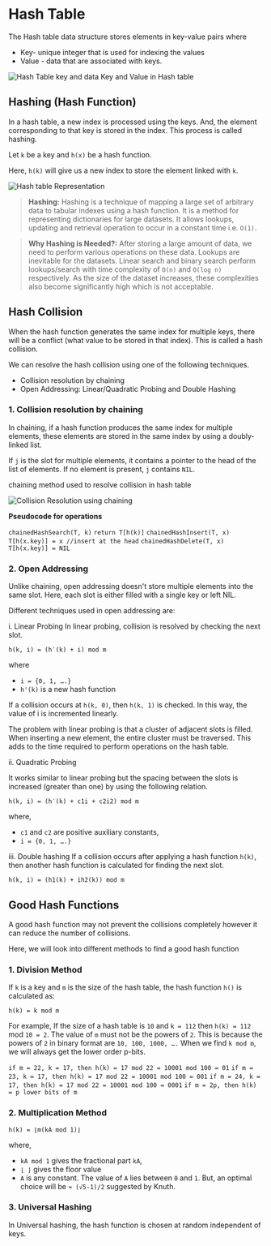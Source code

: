 # Hash Table

The Hash table data structure stores elements in key-value pairs where

- Key- unique integer that is used for indexing the values
- Value - data that are associated with keys.

![Hash Table key and data Key and Value in Hash table](https://cdn.programiz.com/sites/tutorial2program/files/Hash-0.png)

## Hashing (Hash Function)
In a hash table, a new index is processed using the keys. And, the element corresponding to that key is stored in the index. This process is called hashing.

Let `k` be a key and `h(x)` be a hash function.

Here, `h(k)` will give us a new index to store the element linked with `k`.

![Hash table Representation](https://cdn.programiz.com/sites/tutorial2program/files/Hash-2_0.png)

>**Hashing:** Hashing is a technique of mapping a large set of arbitrary data to tabular indexes using a hash function. It is a method for representing dictionaries for large datasets.
It allows lookups, updating and retrieval operation to occur in a constant time i.e. `O(1)`.

>**Why Hashing is Needed?:**
After storing a large amount of data, we need to perform various operations on these data. Lookups are inevitable for the datasets. Linear search and binary search perform lookups/search with time complexity of `O(n)` and `O(log n)` respectively. As the size of the dataset increases, these complexities also become significantly high which is not acceptable.


## Hash Collision
When the hash function generates the same index for multiple keys, there will be a conflict (what value to be stored in that index). This is called a hash collision.

We can resolve the hash collision using one of the following techniques.

- Collision resolution by chaining
- Open Addressing: Linear/Quadratic Probing and Double Hashing

### 1. Collision resolution by chaining
In chaining, if a hash function produces the same index for multiple elements, these elements are stored in the same index by using a doubly-linked list.

If `j` is the slot for multiple elements, it contains a pointer to the head of the list of elements. If no element is present, `j` contains `NIL`.

chaining method used to resolve collision in hash table

![Collision Resolution using chaining](https://cdn.programiz.com/sites/tutorial2program/files/Hash-3_1.png)


**Pseudocode for operations**

`chainedHashSearch(T, k)`
  `return T[h(k)]`
`chainedHashInsert(T, x)`
  `T[h(x.key)] = x //insert at the head`
`chainedHashDelete(T, x)`
  `T[h(x.key)] = NIL`
  
### 2. Open Addressing
Unlike chaining, open addressing doesn't store multiple elements into the same slot. Here, each slot is either filled with a single key or left NIL.

Different techniques used in open addressing are:

i. Linear Probing
In linear probing, collision is resolved by checking the next slot.

`h(k, i) = (h′(k) + i) mod m`

where

- `i = {0, 1, ….}`
- `h'(k)` is a new hash function

If a collision occurs at `h(k, 0)`, then `h(k, 1)` is checked. In this way, the value of i is incremented linearly.

The problem with linear probing is that a cluster of adjacent slots is filled. When inserting a new element, the entire cluster must be traversed. This adds to the time required to perform operations on the hash table.

ii. Quadratic Probing

It works similar to linear probing but the spacing between the slots is increased (greater than one) by using the following relation.

`h(k, i) = (h′(k) + c1i + c2i2) mod m`

where,

- `c1` and `c2` are positive auxiliary constants,
- `i = {0, 1, ….}`

iii. Double hashing
If a collision occurs after applying a hash function `h(k)`, then another hash function is calculated for finding the next slot.

`h(k, i) = (h1(k) + ih2(k)) mod m`

## Good Hash Functions
A good hash function may not prevent the collisions completely however it can reduce the number of collisions.

Here, we will look into different methods to find a good hash function

### 1. Division Method
If `k` is a key and `m` is the size of the hash table, the hash function `h()` is calculated as:

`h(k) = k mod m`

For example, If the size of a hash table is `10` and `k = 112` then `h(k) = 112` mod `10 = 2`. The value of `m` must not be the powers of `2`. This is because the powers of `2` in binary format are `10, 100, 1000, ….` When we find `k mod m`, we will always get the lower order p-bits.

`if m = 22, k = 17, then h(k) = 17 mod 22 = 10001 mod 100 = 01`
`if m = 23, k = 17, then h(k) = 17 mod 22 = 10001 mod 100 = 001`
`if m = 24, k = 17, then h(k) = 17 mod 22 = 10001 mod 100 = 0001`
`if m = 2p, then h(k) = p lower bits of m`

### 2. Multiplication Method
`h(k) = ⌊m(kA mod 1)⌋`

where,

- `kA mod 1` gives the fractional part `kA`,
- `⌊ ⌋` gives the floor value
- `A` is any constant. The value of `A` lies between `0` and `1`. But, an optimal choice will be `≈ (√5-1)/2` suggested by Knuth.

### 3. Universal Hashing
In Universal hashing, the hash function is chosen at random independent of keys.
